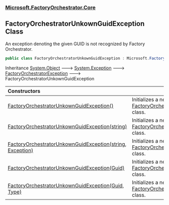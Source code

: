 ### [Microsoft.FactoryOrchestrator.Core](Microsoft_FactoryOrchestrator_Core.md 'Microsoft.FactoryOrchestrator.Core')
## FactoryOrchestratorUnkownGuidException Class
An exception denoting the given GUID is not recognized by Factory Orchestrator.  
```csharp
public class FactoryOrchestratorUnkownGuidException : Microsoft.FactoryOrchestrator.Core.FactoryOrchestratorException
```

Inheritance [System.Object](https://docs.microsoft.com/en-us/dotnet/api/System.Object 'System.Object') &#129106; [System.Exception](https://docs.microsoft.com/en-us/dotnet/api/System.Exception 'System.Exception') &#129106; [FactoryOrchestratorException](Microsoft_FactoryOrchestrator_Core_FactoryOrchestratorException.md 'Microsoft.FactoryOrchestrator.Core.FactoryOrchestratorException') &#129106; FactoryOrchestratorUnkownGuidException  

| Constructors | |
| :--- | :--- |
| [FactoryOrchestratorUnkownGuidException()](Microsoft_FactoryOrchestrator_Core_FactoryOrchestratorUnkownGuidException_FactoryOrchestratorUnkownGuidException().md 'Microsoft.FactoryOrchestrator.Core.FactoryOrchestratorUnkownGuidException.FactoryOrchestratorUnkownGuidException()') | Initializes a new instance of the [FactoryOrchestratorUnkownGuidException](Microsoft_FactoryOrchestrator_Core_FactoryOrchestratorUnkownGuidException.md 'Microsoft.FactoryOrchestrator.Core.FactoryOrchestratorUnkownGuidException') class.<br/> |
| [FactoryOrchestratorUnkownGuidException(string)](Microsoft_FactoryOrchestrator_Core_FactoryOrchestratorUnkownGuidException_FactoryOrchestratorUnkownGuidException(string).md 'Microsoft.FactoryOrchestrator.Core.FactoryOrchestratorUnkownGuidException.FactoryOrchestratorUnkownGuidException(string)') | Initializes a new instance of the [FactoryOrchestratorUnkownGuidException](Microsoft_FactoryOrchestrator_Core_FactoryOrchestratorUnkownGuidException.md 'Microsoft.FactoryOrchestrator.Core.FactoryOrchestratorUnkownGuidException') class.<br/> |
| [FactoryOrchestratorUnkownGuidException(string, Exception)](Microsoft_FactoryOrchestrator_Core_FactoryOrchestratorUnkownGuidException_FactoryOrchestratorUnkownGuidException(string_System_Exception).md 'Microsoft.FactoryOrchestrator.Core.FactoryOrchestratorUnkownGuidException.FactoryOrchestratorUnkownGuidException(string, System.Exception)') | Initializes a new instance of the [FactoryOrchestratorUnkownGuidException](Microsoft_FactoryOrchestrator_Core_FactoryOrchestratorUnkownGuidException.md 'Microsoft.FactoryOrchestrator.Core.FactoryOrchestratorUnkownGuidException') class.<br/> |
| [FactoryOrchestratorUnkownGuidException(Guid)](Microsoft_FactoryOrchestrator_Core_FactoryOrchestratorUnkownGuidException_FactoryOrchestratorUnkownGuidException(System_Guid).md 'Microsoft.FactoryOrchestrator.Core.FactoryOrchestratorUnkownGuidException.FactoryOrchestratorUnkownGuidException(System.Guid)') | Initializes a new instance of the [FactoryOrchestratorUnkownGuidException](Microsoft_FactoryOrchestrator_Core_FactoryOrchestratorUnkownGuidException.md 'Microsoft.FactoryOrchestrator.Core.FactoryOrchestratorUnkownGuidException') class.<br/> |
| [FactoryOrchestratorUnkownGuidException(Guid, Type)](Microsoft_FactoryOrchestrator_Core_FactoryOrchestratorUnkownGuidException_FactoryOrchestratorUnkownGuidException(System_Guid_System_Type).md 'Microsoft.FactoryOrchestrator.Core.FactoryOrchestratorUnkownGuidException.FactoryOrchestratorUnkownGuidException(System.Guid, System.Type)') | Initializes a new instance of the [FactoryOrchestratorUnkownGuidException](Microsoft_FactoryOrchestrator_Core_FactoryOrchestratorUnkownGuidException.md 'Microsoft.FactoryOrchestrator.Core.FactoryOrchestratorUnkownGuidException') class.<br/> |
